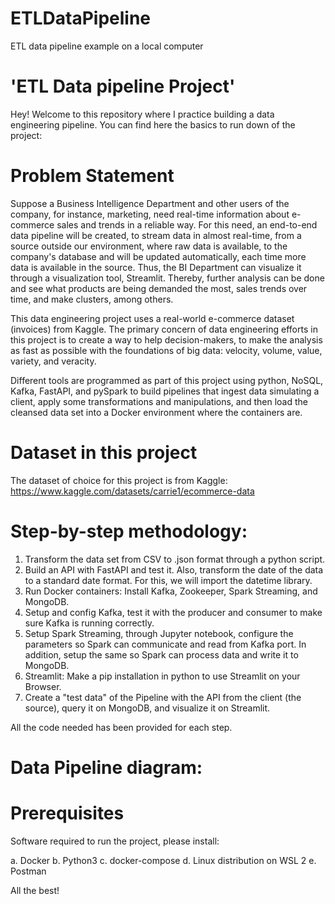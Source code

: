 # ETLDataPipeline
ETL data pipeline example on a local computer

# 'ETL Data pipeline Project'
Hey! Welcome to this repository where I practice building a data engineering pipeline. You can find here the basics to run down of the project:

# Problem Statement

Suppose a Business Intelligence Department and other users of the company, for instance, marketing, need real-time information about e-commerce sales and trends in a reliable way. For this need, an end-to-end data pipeline will be created, to stream data in almost real-time, from a source outside our environment, where raw data is available, to the company's database and will be updated automatically, each time more data is available in the source. Thus, the BI Department can visualize it through a visualization tool, Streamlit. Thereby, further analysis can be done and see what products are being demanded the most, sales trends over time, and make clusters, among others. 

This data engineering project uses a real-world e-commerce dataset (invoices) from Kaggle. The primary concern of data engineering efforts in this project is to create a way to help decision-makers, to make the analysis as fast as possible with the foundations of big data: velocity, volume, value, variety, and veracity.

Different tools are programmed as part of this project using python, NoSQL, Kafka, FastAPI, and pySpark to build pipelines that ingest data simulating a client, apply some transformations and manipulations, and then load the cleansed data set into a Docker environment where the containers are.

# Dataset in this project
The dataset of choice for this project is from Kaggle: https://www.kaggle.com/datasets/carrie1/ecommerce-data

# Step-by-step methodology:
1. Transform the data set from CSV to .json format through a python script.
2. Build an API with FastAPI and test it. Also, transform the date of the data to a standard date format. For this, we will import the datetime library.
3. Run Docker containers: Install Kafka, Zookeeper, Spark Streaming, and MongoDB.
4. Setup and config Kafka, test it with the producer and consumer to make sure Kafka is running correctly.  
5. Setup Spark Streaming, through Jupyter notebook, configure the parameters so Spark can communicate and read from Kafka port. In addition, setup the same so Spark can process data and write it to MongoDB.
6. Streamlit: Make a pip installation in python to use Streamlit on your Browser.
7. Create a "test data" of the Pipeline with the API from the client (the source), query it on MongoDB, and visualize it on Streamlit. 

All the code needed has been provided for each step.

# Data Pipeline diagram:


# Prerequisites
Software required to run the project, please install:

 a. Docker
 b. Python3
 c. docker-compose
 d. Linux distribution on WSL 2
 e. Postman
 
 All the best!
